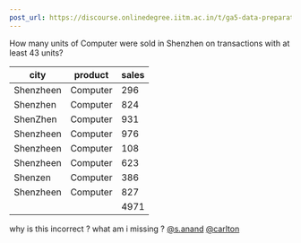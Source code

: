 ```yaml
---
post_url: https://discourse.onlinedegree.iitm.ac.in/t/ga5-data-preparation-discussion-thread-tds-jan-2025/166576/21
---
```

How many units of Computer were sold in Shenzhen on transactions with at least 43 units?

| city | product | sales |
| --- | --- | --- |
| Shenzheen | Computer | 296 |
| Shenzhen | Computer | 824 |
| ShenZhen | Computer | 931 |
| Shenzheen | Computer | 976 |
| Shenzheen | Computer | 108 |
| Shenzheen | Computer | 623 |
| Shenzen | Computer | 386 |
| Shenzheen | Computer | 827 |
|  |  | 4971 |

why is this incorrect ? what am i missing ? [@s.anand](/u/s.anand) [@carlton](/u/carlton)